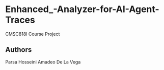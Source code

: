 # Enhanced_-Analyzer-for-AI-Agent-Traces
CMSC818I Course Project

## Authors
Parsa Hosseini
Amadeo De La Vega
